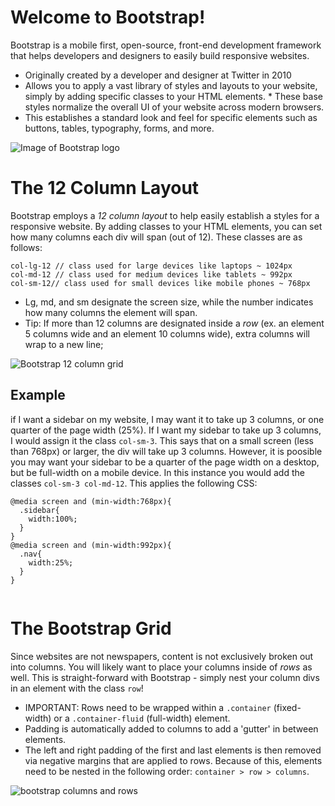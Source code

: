 
# Welcome to Bootstrap!

Bootstrap is a mobile first, open-source, front-end development framework that helps developers and designers to easily build responsive websites. 

* Originally created by a developer and designer at Twitter in 2010 
* Allows you to apply a vast library of styles and layouts to your website, simply by adding specific classes to your HTML elements. * These base styles normalize the overall UI of your website across modern browsers.
* This establishes a standard look and feel for specific elements such as buttons, tables, typography, forms, and more. 

![Image of Bootstrap logo](https://www.vectorlogo.zone/logos/getbootstrap/getbootstrap-card.png "Bootstrap Logo")

# The 12 Column Layout

Bootstrap employs a *12 column layout* to help easily establish a styles for a responsive website. By adding classes to your HTML elements, you can set how many columns each div will span (out of 12). These classes are as follows:

```
col-lg-12 // class used for large devices like laptops ~ 1024px
col-md-12 // class used for medium devices like tablets ~ 992px
col-sm-12// class used for small devices like mobile phones ~ 768px
```

* Lg, md, and sm designate the screen size, while the number indicates how many columns the element will span. 
* Tip: If more than 12 columns are designated inside a *row* (ex. an element 5 columns wide and an element 10 columns wide), extra columns will wrap to a new line;

![Bootstrap 12 column grid](https://mobomo.s3.amazonaws.com/uploads/2017/09/BlogArticle-BootstrapGrid.png "Bootstrap Grid System")

## Example

if I want a sidebar on my website, I may want it to take up 3 columns, or one quarter of the page width (25%). If I want my sidebar to take up 3 columns, I would assign it the class `col-sm-3`. This says that on a small screen (less than 768px) or larger, the div will take up 3 columns. However, it is poosible you may want your sidebar to be a quarter of the page width on a desktop, but be full-width on a mobile device. In this instance you would add the classes `col-sm-3 col-md-12`. This applies the following CSS:

```
@media screen and (min-width:768px){
  .sidebar{
    width:100%;
  }
}
@media screen and (min-width:992px){
  .nav{
    width:25%;
  }
}
```

<IMG OF BOOTSTRAP SIDEBAR>

# The Bootstrap Grid

Since websites are not newspapers, content is not exclusively broken out into columns. You will likely want to place your columns inside of *rows* as well. This is straight-forward with Bootstrap - simply nest your column divs in an element with the class `row`! 

* IMPORTANT: Rows need to be wrapped within a `.container` (fixed-width) or a `.container-fluid` (full-width) element.
* Padding is automatically added to columns to add a 'gutter' in between elements. 
* The left and right padding of the first and last elements is then removed via negative margins that are applied to rows. Because of this, elements need to be nested in the following order: `container > row > columns`.


![bootstrap columns and rows](https://i.imgur.com/FaYuui8.png "Bootstrap Rows")


